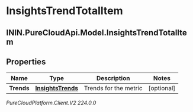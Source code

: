 # InsightsTrendTotalItem

## ININ.PureCloudApi.Model.InsightsTrendTotalItem

## Properties

|Name | Type | Description | Notes|
|------------ | ------------- | ------------- | -------------|
| **Trends** | [**InsightsTrends**](InsightsTrends) | Trends for the metric | [optional] |



_PureCloudPlatform.Client.V2 224.0.0_
